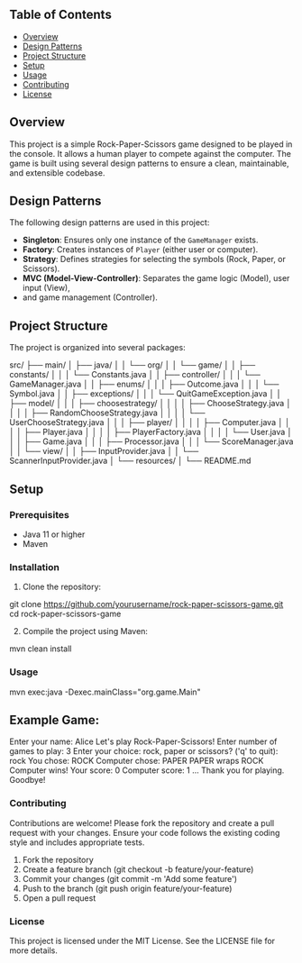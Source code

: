 ## Table of Contents

- [Overview](#overview)
- [Design Patterns](#design-patterns)
- [Project Structure](#project-structure)
- [Setup](#setup)
- [Usage](#usage)
- [Contributing](#contributing)
- [License](#license)

## Overview

This project is a simple Rock-Paper-Scissors game designed to be played in the console. It allows 
a human player to compete against the computer. The game is built using several design patterns 
to ensure a clean, maintainable, and extensible codebase.

## Design Patterns

The following design patterns are used in this project:

- **Singleton**: Ensures only one instance of the `GameManager` exists.
- **Factory**: Creates instances of `Player` (either user or computer).
- **Strategy**: Defines strategies for selecting the symbols (Rock, Paper, or Scissors).
- **MVC (Model-View-Controller)**: Separates the game logic (Model), user input (View), 
- and game management (Controller).

## Project Structure

The project is organized into several packages:

src/
├── main/
│ ├── java/
│ │ └── org/
│ │ └── game/
│ │ ├── constants/
│ │ │ └── Constants.java
│ │ ├── controller/
│ │ │ └── GameManager.java
│ │ ├── enums/
│ │ │ ├── Outcome.java
│ │ │ └── Symbol.java
│ │ ├── exceptions/
│ │ │ └── QuitGameException.java
│ │ ├── model/
│ │ │ ├── choosestrategy/
│ │ │ │ ├── ChooseStrategy.java
│ │ │ │ ├── RandomChooseStrategy.java
│ │ │ │ └── UserChooseStrategy.java
│ │ │ ├── player/
│ │ │ │ ├── Computer.java
│ │ │ │ ├── Player.java
│ │ │ │ ├── PlayerFactory.java
│ │ │ │ └── User.java
│ │ │ ├── Game.java
│ │ │ ├── Processor.java
│ │ │ └── ScoreManager.java
│ │ └── view/
│ │ ├── InputProvider.java
│ │ └── ScannerInputProvider.java
│ └── resources/
│ └── README.md


## Setup

### Prerequisites

- Java 11 or higher
- Maven

### Installation

1. Clone the repository:

git clone https://github.com/yourusername/rock-paper-scissors-game.git
cd rock-paper-scissors-game

2. Compile the project using Maven:

mvn clean install

### Usage

mvn exec:java -Dexec.mainClass="org.game.Main"

Example Game:
--------------
Enter your name: Alice
Let's play Rock-Paper-Scissors!
Enter number of games to play: 3
Enter your choice: rock, paper or scissors? ('q' to quit): rock
You chose: ROCK
Computer chose: PAPER
PAPER wraps ROCK
Computer wins!
Your score: 0
Computer score: 1
...
Thank you for playing. Goodbye!

### Contributing

Contributions are welcome! Please fork the repository and create a pull request with your changes. 
Ensure your code follows the existing coding style and includes appropriate tests.

1. Fork the repository
2. Create a feature branch (git checkout -b feature/your-feature)
3. Commit your changes (git commit -m 'Add some feature')
4. Push to the branch (git push origin feature/your-feature)
5. Open a pull request

### License

This project is licensed under the MIT License. See the LICENSE file for more details.